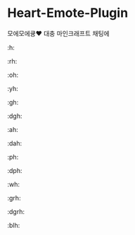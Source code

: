 # Heart-Emote-Plugin
모에모에큥❤
대충 마인크래프트 채팅에



:h:

:rh:

:oh:

:yh:

:gh:

:dgh:

:ah:

:dah:

:ph:

:dph:

:wh:

:grh:

:dgrh:

:blh:

